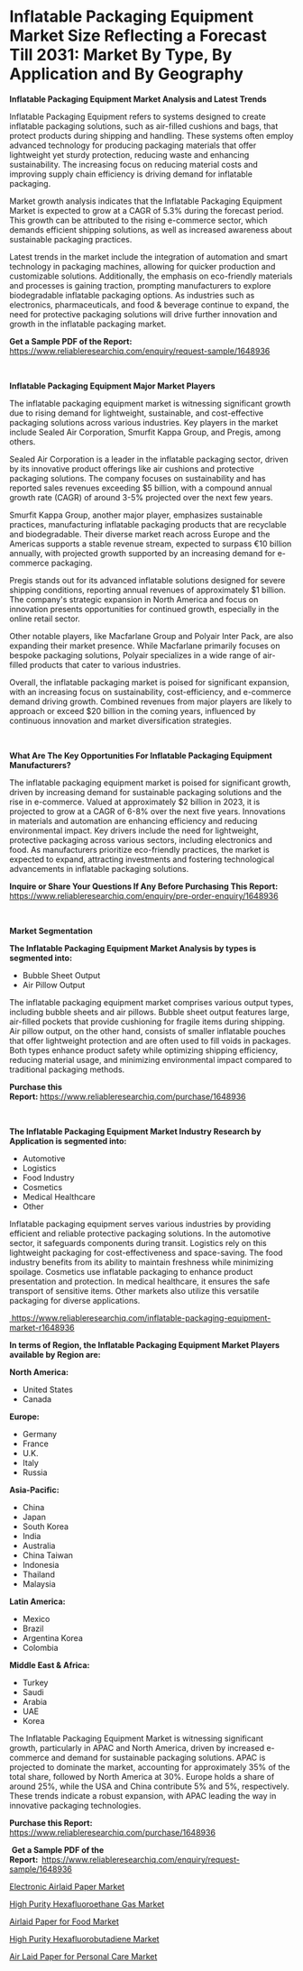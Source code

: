 <p><h1>Inflatable Packaging Equipment Market Size Reflecting a Forecast Till 2031: Market By Type, By Application and By Geography</h1></p><p><strong>Inflatable Packaging Equipment Market Analysis and Latest Trends</strong></p>
<p><p>Inflatable Packaging Equipment refers to systems designed to create inflatable packaging solutions, such as air-filled cushions and bags, that protect products during shipping and handling. These systems often employ advanced technology for producing packaging materials that offer lightweight yet sturdy protection, reducing waste and enhancing sustainability. The increasing focus on reducing material costs and improving supply chain efficiency is driving demand for inflatable packaging.</p><p>Market growth analysis indicates that the Inflatable Packaging Equipment Market is expected to grow at a CAGR of 5.3% during the forecast period. This growth can be attributed to the rising e-commerce sector, which demands efficient shipping solutions, as well as increased awareness about sustainable packaging practices. </p><p>Latest trends in the market include the integration of automation and smart technology in packaging machines, allowing for quicker production and customizable solutions. Additionally, the emphasis on eco-friendly materials and processes is gaining traction, prompting manufacturers to explore biodegradable inflatable packaging options. As industries such as electronics, pharmaceuticals, and food & beverage continue to expand, the need for protective packaging solutions will drive further innovation and growth in the inflatable packaging market.</p></p>
<p><strong>Get a Sample PDF of the Report:&nbsp;</strong> <a href="https://www.reliableresearchiq.com/enquiry/request-sample/1648936?utm_campaign=100&utm_medium=2&utm_source=Github&utm_content=ia&utm_term=15102024&utm_id=inflatable-packaging-equipment">https://www.reliableresearchiq.com/enquiry/request-sample/1648936</a></p>
<p>&nbsp;</p>
<p><strong>Inflatable Packaging Equipment Major Market Players</strong></p>
<p><p>The inflatable packaging equipment market is witnessing significant growth due to rising demand for lightweight, sustainable, and cost-effective packaging solutions across various industries. Key players in the market include Sealed Air Corporation, Smurfit Kappa Group, and Pregis, among others.</p><p>Sealed Air Corporation is a leader in the inflatable packaging sector, driven by its innovative product offerings like air cushions and protective packaging solutions. The company focuses on sustainability and has reported sales revenues exceeding $5 billion, with a compound annual growth rate (CAGR) of around 3-5% projected over the next few years.</p><p>Smurfit Kappa Group, another major player, emphasizes sustainable practices, manufacturing inflatable packaging products that are recyclable and biodegradable. Their diverse market reach across Europe and the Americas supports a stable revenue stream, expected to surpass €10 billion annually, with projected growth supported by an increasing demand for e-commerce packaging.</p><p>Pregis stands out for its advanced inflatable solutions designed for severe shipping conditions, reporting annual revenues of approximately $1 billion. The company's strategic expansion in North America and focus on innovation presents opportunities for continued growth, especially in the online retail sector.</p><p>Other notable players, like Macfarlane Group and Polyair Inter Pack, are also expanding their market presence. While Macfarlane primarily focuses on bespoke packaging solutions, Polyair specializes in a wide range of air-filled products that cater to various industries.</p><p>Overall, the inflatable packaging market is poised for significant expansion, with an increasing focus on sustainability, cost-efficiency, and e-commerce demand driving growth. Combined revenues from major players are likely to approach or exceed $20 billion in the coming years, influenced by continuous innovation and market diversification strategies.</p></p>
<p>&nbsp;</p>
<p><strong>What Are The Key Opportunities For Inflatable Packaging Equipment Manufacturers?</strong></p>
<p><p>The inflatable packaging equipment market is poised for significant growth, driven by increasing demand for sustainable packaging solutions and the rise in e-commerce. Valued at approximately $2 billion in 2023, it is projected to grow at a CAGR of 6-8% over the next five years. Innovations in materials and automation are enhancing efficiency and reducing environmental impact. Key drivers include the need for lightweight, protective packaging across various sectors, including electronics and food. As manufacturers prioritize eco-friendly practices, the market is expected to expand, attracting investments and fostering technological advancements in inflatable packaging solutions.</p></p>
<p><strong>Inquire or Share Your Questions If Any Before Purchasing This Report:</strong> <a href="https://www.reliableresearchiq.com/enquiry/pre-order-enquiry/1648936?utm_campaign=100&utm_medium=2&utm_source=Github&utm_content=ia&utm_term=15102024&utm_id=inflatable-packaging-equipment">https://www.reliableresearchiq.com/enquiry/pre-order-enquiry/1648936</a></p>
<p>&nbsp;</p>
<p><strong>Market Segmentation</strong></p>
<p><strong>The Inflatable Packaging Equipment Market Analysis by types is segmented into:</strong></p>
<p><ul><li>Bubble Sheet Output</li><li>Air Pillow Output</li></ul></p>
<p><p>The inflatable packaging equipment market comprises various output types, including bubble sheets and air pillows. Bubble sheet output features large, air-filled pockets that provide cushioning for fragile items during shipping. Air pillow output, on the other hand, consists of smaller inflatable pouches that offer lightweight protection and are often used to fill voids in packages. Both types enhance product safety while optimizing shipping efficiency, reducing material usage, and minimizing environmental impact compared to traditional packaging methods.</p></p>
<p><strong>Purchase this Report:&nbsp;</strong><a href="https://www.reliableresearchiq.com/purchase/1648936?utm_campaign=100&utm_medium=2&utm_source=Github&utm_content=ia&utm_term=15102024&utm_id=inflatable-packaging-equipment">https://www.reliableresearchiq.com/purchase/1648936</a></p>
<p>&nbsp;</p>
<p><strong>The Inflatable Packaging Equipment Market Industry Research by Application is segmented into:</strong></p>
<p><ul><li>Automotive</li><li>Logistics</li><li>Food Industry</li><li>Cosmetics</li><li>Medical Healthcare</li><li>Other</li></ul></p>
<p><p>Inflatable packaging equipment serves various industries by providing efficient and reliable protective packaging solutions. In the automotive sector, it safeguards components during transit. Logistics rely on this lightweight packaging for cost-effectiveness and space-saving. The food industry benefits from its ability to maintain freshness while minimizing spoilage. Cosmetics use inflatable packaging to enhance product presentation and protection. In medical healthcare, it ensures the safe transport of sensitive items. Other markets also utilize this versatile packaging for diverse applications.</p></p>
<p><a href="https://www.reliableresearchiq.com/inflatable-packaging-equipment-market-r1648936?utm_campaign=100&utm_medium=2&utm_source=Github&utm_content=ia&utm_term=15102024&utm_id=inflatable-packaging-equipment">&nbsp;https://www.reliableresearchiq.com/inflatable-packaging-equipment-market-r1648936</a></p>
<p><strong>In terms of Region, the Inflatable Packaging Equipment Market Players available by Region are:</strong></p>
<p>
    <p> <strong> North America: </strong>
        <ul>
            <li>United States</li>
            <li>Canada</li>
        </ul>
        </p> 
    <p> <strong> Europe: </strong>
        <ul>
            <li>Germany</li>
            <li>France</li>
            <li>U.K.</li>
            <li>Italy</li>
            <li>Russia</li>
        </ul>
        </p> 
    <p> <strong> Asia-Pacific: </strong>
        <ul>
            <li>China</li>
            <li>Japan</li>
            <li>South Korea</li>
            <li>India</li>
            <li>Australia</li>
            <li>China Taiwan</li>
            <li>Indonesia</li>
            <li>Thailand</li>
            <li>Malaysia</li>
        </ul>
        </p> 
    <p> <strong> Latin America: </strong>
        <ul>
            <li>Mexico</li>
            <li>Brazil</li>
            <li>Argentina Korea</li>
            <li>Colombia</li>
        </ul>
        </p> 
    <p> <strong> Middle East & Africa: </strong>
        <ul>
            <li>Turkey</li>
            <li>Saudi</li>
            <li>Arabia</li>
            <li>UAE</li>
            <li>Korea</li>
        </ul>
    </p>
    </p>
<p><p>The Inflatable Packaging Equipment Market is witnessing significant growth, particularly in APAC and North America, driven by increased e-commerce and demand for sustainable packaging solutions. APAC is projected to dominate the market, accounting for approximately 35% of the total share, followed by North America at 30%. Europe holds a share of around 25%, while the USA and China contribute 5% and 5%, respectively. These trends indicate a robust expansion, with APAC leading the way in innovative packaging technologies.</p></p>
<p><strong>Purchase this Report: </strong><a href="https://www.reliableresearchiq.com/purchase/1648936?utm_campaign=100&utm_medium=2&utm_source=Github&utm_content=ia&utm_term=15102024&utm_id=inflatable-packaging-equipment">https://www.reliableresearchiq.com/purchase/1648936</a></p>
<p>&nbsp;<strong>Get a Sample PDF of the Report:&nbsp;&nbsp;</strong><a href="https://www.reliableresearchiq.com/enquiry/request-sample/1648936?utm_campaign=100&utm_medium=2&utm_source=Github&utm_content=ia&utm_term=15102024&utm_id=inflatable-packaging-equipment">https://www.reliableresearchiq.com/enquiry/request-sample/1648936</a></p>
<p><strong></strong></p>
<p><p><a href="https://www.linkedin.com/pulse/emerging-electronic-airlaid-paper-market-opportunities-analysis-rlv7e?trk=public_post_embed_feed-article-content&utm_campaign=100&utm_medium=2&utm_source=Github&utm_content=ia&utm_term=15102024&utm_id=inflatable-packaging-equipment">Electronic Airlaid Paper Market</a></p><p><a href="https://github.com/darcy8m10dupre/Market-Research-Report-List-1/blob/main/high-purity-hexafluoroethane-gas-market.md?utm_campaign=100&utm_medium=2&utm_source=Github&utm_content=ia&utm_term=15102024&utm_id=inflatable-packaging-equipment">High Purity Hexafluoroethane Gas Market</a></p><p><a href="https://www.linkedin.com/pulse/sustainability-trends-airlaid-paper-food-industry-market-t4qvf?utm_campaign=100&utm_medium=2&utm_source=Github&utm_content=ia&utm_term=15102024&utm_id=inflatable-packaging-equipment">Airlaid Paper for Food Market</a></p><p><a href="https://github.com/alespiliffe/Market-Research-Report-List-1/blob/main/high-purity-hexafluorobutadiene-market.md?utm_campaign=100&utm_medium=2&utm_source=Github&utm_content=ia&utm_term=15102024&utm_id=inflatable-packaging-equipment">High Purity Hexafluorobutadiene Market</a></p><p><a href="https://www.linkedin.com/pulse/air-laid-paper-personal-care-market-size-share-trends-analysis-53ykf?utm_campaign=100&utm_medium=2&utm_source=Github&utm_content=ia&utm_term=15102024&utm_id=inflatable-packaging-equipment">Air Laid Paper for Personal Care Market</a></p></p>